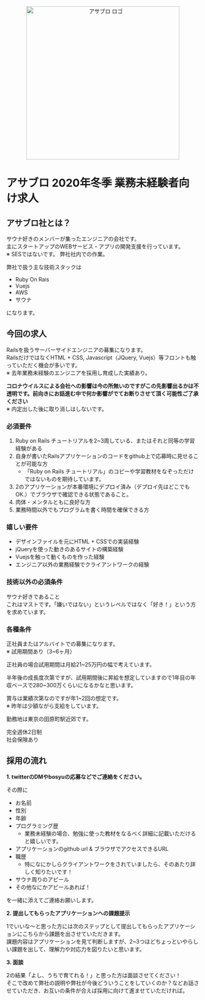 <div align="center">
<img src="https://user-images.githubusercontent.com/1719765/73834925-e7651880-484f-11ea-8e06-a733e00f8519.png" alt="アサブロ ロゴ" title="アサブロ ロゴ" width="400">
</div>

# アサブロ 2020年冬季 業務未経験者向け求人

## アサブロ社とは？
サウナ好きのメンバーが集ったエンジニアの会社です。<br>
主にスタートアップのWEBサービス・アプリの開発支援を行っています。<br>
※ SESではないです。 弊社社内での作業。

弊社で扱う主な技術スタックは

* Ruby On Rais
* Vuejs
* AWS
* サウナ

になります。

## 今回の求人
Railsを扱うサーバーサイドエンジニアの募集になります。<br>
RailsだけではなくHTML + CSS, Javascript（JQuery, Vuejs）等フロントも触っていただく機会が多いです。<br>
※ 去年業務未経験のエンジニアを採用し育成した実績あり。

**コロナウイルスによる会社への影響は今の所無いのですがこの先影響出るかは不透明です。前向きにお話進む中で何か影響がでてお断りさせて頂く可能性ご了承ください**
<br>※ 内定出した後に取り消しはしないです。

### 必須要件
1. Ruby on Rails チュートリアルを2~3周している、またはそれと同等の学習経験がある
2. 自身が書いたRailsアプリケーションのコードをgithub上で応募時に見せることが可能な方
    - 「Ruby on Rails チュートリアル」のコピーや学習教材をなぞっただけではないものを期待しています。
3. 2のアプリケーションが本番環境にデプロイ済み（デプロイ先はどこでもOK.）でブラウザで確認できる状態であること。
4. 肉体・メンタルともに良好な方
5. 業務時間以外でもプログラムを書く時間を確保できる方

### 嬉しい要件
* デザインファイルを元にHTML + CSSでの実装経験
* jQueryを使った動きのあるサイトの構築経験
* Vuejsを触って動くものを作った経験
* エンジニア以外の業務経験でクライアントワークの経験

### 技術以外の必須条件
サウナ好きであること<br>
これはマストです。「嫌いではない」というレベルではなく「好き！」という方を求めています。

### 各種条件
正社員またはアルバイトでの募集になります。<br>
※ 試用期間あり（3~6ヶ月）

正社員の場合試用期間は月給21~25万円の幅で考えています。

半年後の成長度次第ですが、試用期間後に昇給を想定していますので1年目の年収ベースで280~300万くらいになるかなと思います。

賞与は業績次第なのですが年1~2回の想定です。<br>
※ 昨年は少額ながら支給をしています。

勤務地は東京の田原町駅近郊です。

完全週休2日制<br>
社会保険あり

## 採用の流れ
**1. twitterのDMやbosyuの応募などでご連絡をください。**

その際に

- お名前
- 性別
- 年齢
- プログラミング歴
  - 業務未経験の場合、勉強に使った教材をなるべく詳細に記載いただけると嬉しいです。
- アプリケーションのgithub url & ブラウザでアクセスできるURL
- 職歴
    - 特になにかしらクライアントワークをされていましたら、そのあたり詳しく知りたいです！
- サウナ周りのアピール
- その他なにかアピールあれば！

を一緒に添えてご連絡お願いします。

**2. 提出してもらったアプリケーションへの課題提示**

1でいいな〜と思った方には次のステップとして提出してもらったアプリケーションにこちらから課題を出させていただきます。<br>
課題内容はアプリケーションを見て判断しますが、2~3つほどちょっといやらしい課題を出して、理解力や対応力を図りたいと思います。

**3. 面談**

2の結果「よし、うちで育てれる！」と思った方は面談させてください！<br>
そこで改めて弊社の説明や弊社が今後どういうことをしていくのか？などお話させていただき、お互いの条件が合えば採用に向けて進ませていただければ。
